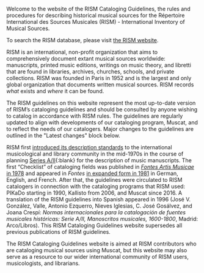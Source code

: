 
Welcome to the website of the RISM Cataloging Guidelines, the rules and procedures for describing historical musical sources for the Répertoire International des Sources Musicales (RISM) - International Inventory of Musical Sources.  

<article class="notification is-warning is-light">
    <p>To search the RISM database, please visit <a href="https://rism.info/index.html">the RISM website</a>.</p>
</article>

RISM is an international, non-profit organization that aims to comprehensively document extant musical sources worldwide: manuscripts, printed music editions, writings on music theory, and libretti that are found in libraries, archives, churches, schools, and private collections. RISM was founded in Paris in 1952 and is the largest and only global organization that documents written musical sources. RISM records _what_ exists and _where_ it can be found.  

The RISM guidelines on this website represent the most up-to-date version of RISM’s cataloging guidelines and should be consulted by anyone wishing to catalog in accordance with RISM rules. The guidelines are regularly updated to align with developments of our cataloging program, Muscat, and to reflect the needs of our catalogers. Major changes to the guidelines are outlined in the "Latest changes" block below.

RISM first [introduced its description standards](https://www.jstor.org/stable/23506213) to the international musicological and library community in the mid-1970s in the course of planning [Series A/II](https://rism.info/publications.html#aii-music-manuscripts-after-1600){:blank} for the description of music manuscripts. The first “Checklist” of cataloging fields was published in [_Fontes Artis Musicae_ in 1978]( https://www.jstor.org/stable/23505235) and appeared in _Fontes_ [in expanded form in 1981](https://www.jstor.org/stable/23505778) in German, English, and French. After that, the guidelines were circulated to RISM catalogers in connection with the cataloging programs that RISM used: PIKaDo starting in 1990, Kallisto from 2006, and Muscat since 2016. A translation of the RISM guidelines into Spanish appeared in 1996 (José V. González, Valle, Antonio Ezquerro, Nieves Iglesias, C. José Gosálvez, and Joana Crespí: _Normas internacionales para la catalogación de fuentes musicales históricas: Serie A/II, Manoscritos musicales, 1600-1800_, Madrid: Arco/Libros). This RISM Cataloging Guidelines website supersedes all previous publications of RISM guidelines.  

The RISM Cataloging Guidelines website is aimed at RISM contributors who are cataloging musical sources using Muscat, but this website may also serve as a resource to our wider international community of RISM users, musicologists, and librarians.  
